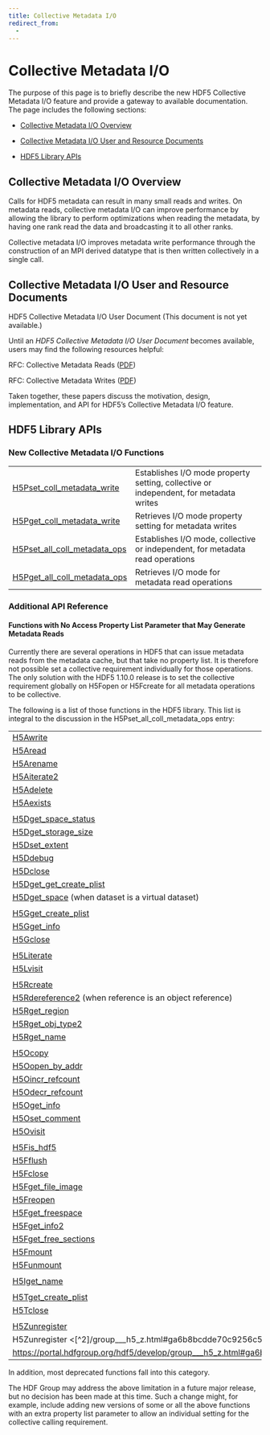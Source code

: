 ```yaml
---
title: Collective Metadata I/O
redirect_from:
  - 
---
```


# Collective Metadata I/O

The purpose of this page is to briefly describe the new HDF5 Collective Metadata I/O feature and provide a gateway to available documentation. The page includes the following sections:

* <a href="#overview">Collective Metadata I/O Overview</a>

* <a href="#resource">Collective Metadata I/O User and Resource Documents</a>

* <a href="#apis">HDF5 Library APIs</a>

<h2 id="overview">Collective Metadata I/O Overview</h2>

Calls for HDF5 metadata can result in many small reads and writes. On metadata reads, collective metadata I/O can improve performance by allowing the library to perform optimizations when reading the metadata, by having one rank read the data and broadcasting it to all other ranks.

Collective metadata I/O improves metadata write performance through the construction of an MPI derived datatype that is then written collectively in a single call.

<h2 id="resource">Collective Metadata I/O User and Resource Documents</h2>

HDF5 Collective Metadata I/O User Document (This document is not yet available.)

Until an *HDF5 Collective Metadata I/O User Document* becomes available, users may find the following resources helpful:

RFC: Collective Metadata Reads ([PDF]([1]/RFC-CollectiveMetadataReads.pdf))

RFC: Collective Metadata Writes ([PDF]([1]/RFC-CollectiveMetadataWrites.pdf))

Taken together, these papers discuss the motivation, design, implementation, and API for HDF5’s Collective Metadata I/O feature.

<h2 id="apis">HDF5 Library APIs</h2>

### New Collective Metadata I/O Functions

|                   |                                                              |
| ----------------- | ------------------------------------------------------------ |
| [H5Pset_coll_metadata_write]([2]/group___f_a_p_l.html#ga6380f9929cf42c8203813f7e72dde35c) | Establishes I/O mode property setting, collective or independent, for metadata writes |
| [H5Pget_coll_metadata_write]([2]/group___f_a_p_l.html#gac83ab4e788a5b6e0d578f40ca67d8d00) | Retrieves I/O mode property setting for metadata writes | 
| [H5Pset_all_coll_metadata_ops]([2]/group___g_a_p_l.html#ga5bc0b1fc7e1e3961bf0b441e722949eb) | Establishes I/O mode, collective or independent, for metadata read operations | 
| [H5Pget_all_coll_metadata_ops]([2]/group___g_a_p_l.html#ga8792cbe7eeace1382f588ed12a92092a) | Retrieves I/O mode for metadata read operations |

### Additional API Reference

#### Functions with No Access Property List Parameter that May Generate Metadata Reads

Currently there are several operations in HDF5 that can issue metadata reads from the metadata cache, but that take no property list. It is therefore not possible set a collective requirement individually for those operations. The only solution with the HDF5 1.10.0 release is to set the collective requirement globally on H5Fopen or H5Fcreate for all metadata operations to be collective.

The following is a list of those functions in the HDF5 library. This list is integral to the discussion in the H5Pset_all_coll_metadata_ops entry:

|                   |
| ----------------- |
| [H5Awrite]([2]/group___h5_a.html#gab70871e205d57450c83efd9912be2b5c) |
| [H5Aread]([2]/group___h5_a.html#gaacb27a997f7c98e8a833d0fd63b58f1c) |
| [H5Arename]([2]/group___h5_a.html#ga490dcd6db246c1fda7295badfce28203) |
| [H5Aiterate2]([2]/group___h5_a.html#ga9315a22b60468b6e996559b1b8a77251) |
| [H5Adelete]([2]/group___h5_a.html#gada9fa3d6db52329f1fd55662de6ff6ba) |
| [H5Aexists]([2]/group___h5_a.html#ga293b5be270d90cd5e47f782ca9aec80b) |
|  |
| [H5Dget_space_status]([2]/group___h5_d.html#ga7639ef5c12cb906c71670ce73b856a4c) |
| [H5Dget_storage_size]([2]/group___h5_d.html#gafb249479a493e80891f0c7f5d8a91b00) |
| [H5Dset_extent]([2]/group___h5_d.html#gad31e1e0129f4520c531ce524de2a056f) |
| [H5Ddebug](url) |
| [H5Dclose]([2]/group___h5_d.html#gae47c3f38db49db127faf221624c30609) |
| [H5Dget_get_create_plist](url) |
| [H5Dget_space]([2]/group___h5_d.html#gad42a46be153d895d8c28a11ebf5a0d0a) (when dataset is a virtual dataset) |
|  |
| [H5Gget_create_plist]([2]/group___h5_g.html#ga0b959a53cbffa48f5d68ce33b43b7ed8) |
| [H5Gget_info]([2]/group___j_h5_g.html#gaece6d1057c42630d336dad0f3915b337) |
| [H5Gclose]([2]/group___h5_g.html#ga8dbe20b390d2504f0bd3589ed8f4e221) |
|  |
| [H5Literate]([2]/group___j_h5_l.html#ga4e9e84159546db7f17d3d0c6ee709371) |
| [H5Lvisit]([2]/group___t_r_a_v.html#gac0558936502924d9e898d8b6e041ed69) |
|  |
| [H5Rcreate]([2]/group___h5_r.html#ga0ac6997b5de26b11d91a95de2869950d) |
| [H5Rdereference2]([2]/group___h5_r.html#ga9b09586f7b6ec708434dd8f95f58a9b7) (when reference is an object reference) |
| [H5Rget_region]([2]/group___h5_r.html#ga1702d609e85b9edd3d1e526a0276484f) |
| [H5Rget_obj_type2]([2]/group___h5_r.html#ga766e39a76bcdd68dc514425353eff807) |
| [H5Rget_name]([2]/group___h5_r.html#ga4c112c388f697324270fd085100dccaa) |
|  |
| [H5Ocopy]([2]/group___h5_o.html#gaa94449be6f67f499be5ddd3fc44f4225) |
| [H5Oopen_by_addr]([2]/group___h5_o.html#ga137f3823adab4daaaf8fe87b40453fa2) |
| [H5Oincr_refcount]([2]/group___h5_o.html#ga2086bad6c3cd2a711c306a48c093ff55) |
| [H5Odecr_refcount]([2]/group___h5_o.html#ga60c20da5e244c28a653d4fa23d316b44) |
| [H5Oget_info]([2]/group___h5_o.html#gaf4f302a33faba9e1c2b5f64c62ca4ed5) |
| [H5Oset_comment]([2]/group___h5_o.html#ga8b5cf8e916204e29616516046121f631) |
| [H5Ovisit]([2]/group___h5_o.html#ga5ce86255fcc34ceaf84a62551cd24233) |
|  |
| [H5Fis_hdf5]([2]/group___h5_f.html#ga6055c2ea3438bd4aaf221eba66843225) |
| [H5Fflush]([2]/group___h5_f.html#gae686870f0a276c4d06bbc667b2c24124) |
| [H5Fclose]([2]/group___h5_f.html#gac55cd91d80822e4f8c2a7f04ea71b124) |
| [H5Fget_file_image]([2]/group___h5_f.html#gadc53f4e76b1199cb5d2a8cb7fbb114ad) |
| [H5Freopen]([2]/group___h5_f.html#ga3f213eb05c5419d63ba168c30036e47b) |
| [H5Fget_freespace]([2]/group___h5_f.html#ga3ef2673183567543346668a8f1eca2e9) |
| [H5Fget_info2]([2]/group___h5_f.html#gaced8c09c1559636a9c3f33dff3f4520e) |
| [H5Fget_free_sections]([2]/group___h5_f.html#gab9cbf1a45f9dcda34b43f985b7848434) |
| [H5Fmount]([2]/group___h5_f.html#ga7c4865fd36ee25d839725252150bb53b) |
| [H5Funmount]([2]/group___h5_f.html#gae8f807d3f04a33f132ffb6c5295e897f) |
|  |
| [H5Iget_name]([2]/group___h5_i.html#ga9c84a8dc29566b82b6d1ff7a6e6828f1) |
|  |
| [H5Tget_create_plist]([2]/group___h5_t.html#ga6802c22c6e90216aa839a4a83909a54c) |
| [H5Tclose]([2]/group___h5_t.html#gafcba4db244f6a4d71e99c6e72b8678f0) |
|  |
| [H5Zunregister]([^2]/group___h5_z.html#ga6b8bcdde70c9256c50c7c62ba66380f8) |
| H5Zunregister <[^2]/group___h5_z.html#ga6b8bcdde70c9256c50c7c62ba66380f8> |
| <https://portal.hdfgroup.org/hdf5/develop/group___h5_z.html#ga6b8bcdde70c9256c50c7c62ba66380f8> |

In addition, most deprecated functions fall into this category.

The HDF Group may address the above limitation in a future major release, but no decision has been made at this time. Such a change might, for example, include adding new versions of some or all the above functions with an extra property list parameter to allow an individual setting for the collective calling requirement.

[1]: https://docs.hdfgroup.org/hdf5/rfc
[2]: https://portal.hdfgroup.org/hdf5/develop
